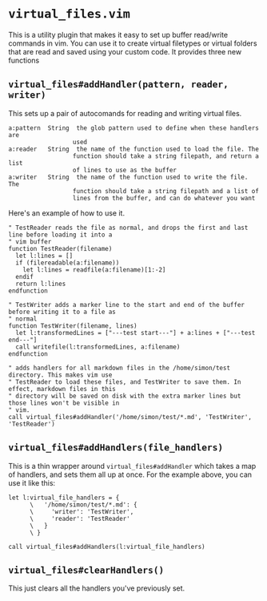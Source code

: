 # `virtual_files.vim`

This is a utility plugin that makes it easy to set up buffer read/write commands in vim. You can use
it to create virtual filetypes or virtual folders that are read and saved using your custom code.
It provides three new functions

## `virtual_files#addHandler(pattern, reader, writer)`

This sets up a pair of autocomands for reading and writing virtual files.

    a:pattern  String  the glob pattern used to define when these handlers are
                      used
    a:reader   String  the name of the function used to load the file. The
                      function should take a string filepath, and return a list
                      of lines to use as the buffer
    a:writer   String  the name of the function used to write the file. The
                      function should take a string filepath and a list of
                      lines from the buffer, and can do whatever you want

Here's an example of how to use it.

```{.vimscript}
" TestReader reads the file as normal, and drops the first and last line before loading it into a
" vim buffer
function TestReader(filename)
  let l:lines = []
  if (filereadable(a:filename))
    let l:lines = readfile(a:filename)[1:-2]
  endif
  return l:lines
endfunction

" TestWriter adds a marker line to the start and end of the buffer before writing it to a file as
" normal
function TestWriter(filename, lines)
  let l:transformedLines = ["---test start---"] + a:lines + ["---test end---"]
  call writefile(l:transformedLines, a:filename)
endfunction

" adds handlers for all markdown files in the /home/simon/test directory. This makes vim use
" TestReader to load these files, and TestWriter to save them. In effect, markdown files in this
" directory will be saved on disk with the extra marker lines but those lines won't be visible in
" vim.
call virtual_files#addHandler('/home/simon/test/*.md', 'TestWriter', 'TestReader')
```

## `virtual_files#addHandlers(file_handlers)`

This is a thin wrapper around `virtual_files#addHandler` which takes a map of handlers, and sets them all
up at once. For the example above, you can use it like this:

```{.vimscript}
let l:virtual_file_handlers = {
      \   '/home/simon/test/*.md': {
      \     'writer': 'TestWriter',
      \     'reader': 'TestReader'
      \   }
      \ }

call virtual_files#addHandlers(l:virtual_file_handlers)
```

## `virtual_files#clearHandlers()`

This just clears all the handlers you've previously set.
